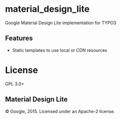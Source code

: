 # material_design_lite
Google Material Design Lite implementation for TYPO3

## Features

* Static templates to use local or CDN resources

# License
GPL 3.0+

## Material Design Lite
© Google, 2015. Licensed under an Apache-2 license.